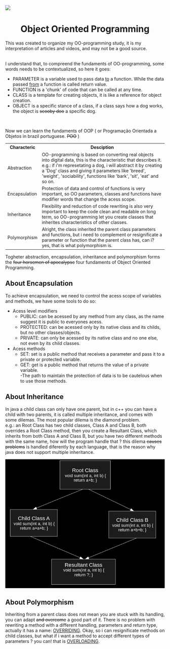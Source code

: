 <img src="http://unmaintained.tech/badge.svg"/>

<h1 align="center">Object Oriented Programming</h1>
This was created to organize my OO-programming study, it is my interpretation of articles and videos, and may not be a good source.
<br/> <br/>

I understand that, to compreend the fundaments of OO-programming, some words needs to be contextualized, so here it goes:

  <ul>
  <li> <bold>PARAMETER</bold> is a variable used to pass data <ins>to</ins> a function. While the data passed <ins>from</ins> a function is called return value. </li>
    <li> <bold>FUNCTION</bold> is a 'chunk' of code that can be called at any time. </li>
    <li> <bold>CLASS</bold> is a template for creating objects, it is like a reference for object creation. </li>
    <li> <bold>OBJECT</bold> is a specific stance of a class, if a class says how a dog works, the object is <del>scooby doo</del> a specific dog. </li>
  </ul>
<br/>

Now we can learn the fundaments of OOP ( or Programação Orientada a Objetos in brazil portuguese. <del>POO</del> )

<table>
  <tr>
    <th>Characteric</th>
    <th>Desciption</th>
  </tr>
   <tr>
     <td>Abstraction</td>
     <td>OO-programming is based on converting real objects into digital data, this is the characteristic that describes it.
     e.g.: if i'm represetating a dog, i will abstract it by creating a 'Dog' class and giving it parameters like 'breed', 'weight', 'sociability',
     functions like 'bark', 'sit', 'eat' and so on.</td>
  </tr>
  <tr>
     <td>Encapsulation</td>
     <td>Protection of data and control of functions is very important, so OO parameters, classes and functions have
      modifier words that change the acess scope.</td>
  </tr>
  <tr>
     <td>Inheritance</td>
     <td>Flexibility and reduction of code rewriting is also very important to keep the code clean and readable on long term,
      so OO-programming let you create classes that inherites characteristics of other classes. </td>
  </tr>
  <tr>
     <td>Polymorphism</td>
     <td>Alright, the class inherited the parent class parameters and functions, but i need to complement or resignificate a parameter or function
      that the parent class has, can i? yes, that is what polymorphism is. </td>
  </tr>
</table>

Togheter abstraction, encapsulation, inheritance and polymorphism forms the <del>four horsemen of apocalypse</del> four fundaments of Object Oriented Programming.

## About Encapsulation
  To achieve encapsulation, we need to control the acess scope of variables and methods, we have some tools to do so:
  <ul>
    <li>Acess level modifiers
      <ul>
        <li>PUBLIC: can be acessed by any method from any class, as the name suggest it is public to everyones acess.</li>
        <li>PROTECTED: can be acessed only by its native class and its childs, but no other classes/objects.</li>
        <li>PRIVATE: can only be acessed by its native class and no one else, not even by its child classes.</li>
      </ul>
    </li>
    <li>Acess methods
      <ul>
        <li>SET: set is a public method that receives a parameter and pass it to a private or protected variable.</li>
        <li>GET: get is a public method that returns the value of a private variable.</li>
        -The path to maintain the protection of data is to be cautelous when to use those methods.
      </ul>
    </li>
  </ul>


## About Inheritance
  In java a child class can only have one parent, but in c++ you can have a child with two parents, it is called multiple inheritance, and comes with some dilemas. The most popular dilema is the diamond problem. 
<br/>e.g.: an Root Class has two child classes, Class A and Class B, both overrides a Root Class method, then you create a Resultant Class, which inherits from both Class A and Class B, but you have two different methods with the same name, how will the program handle that ? this dilema <del>causes problems</del> is handled diferently by each language, that is the reason why java does not support multiple inheritance.

<p align="center">
<img src="https://github.com/marcosRoos/OO-Study/blob/main/diamond-problem.png"/>
</p>
  
  
## About Polymorphism
  Inheriting from a parent class does not mean you are stuck with its handling, you can adapt <del>and overcome</del> a good part of it. There is 
  no problem with rewriting a method with a different handling, parameters and return type, actually it has a name: <ins>OVERRIDING</ins>.
  Okay, so i can resignificate methods on child classes, but what if i want a method to accept different types of parameters ? you can! that is <ins>OVERLOADING</ins>.
